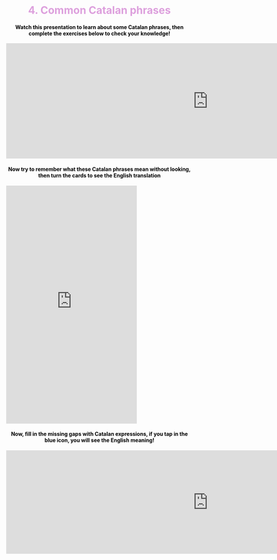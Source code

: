 <h1 style="color:plum;" align="center">4. Common Catalan phrases</h1>

<h4 style="color:black;" align="center">Watch this presentation to learn about some Catalan phrases, then complete the exercises below to check your knowledge!</h4>

<iframe src="https://h5p.org/h5p/embed/474553" width="1090" height="311" frameborder="0" allowfullscreen="allowfullscreen"></iframe><script src="https://h5p.org/sites/all/modules/h5p/library/js/h5p-resizer.js" charset="UTF-8"></script>

<h4 style="color:black;" align="center">Now try to remember what these Catalan phrases mean without looking, then turn the cards to see the English translation</h4>

<iframe src="https://h5p.org/h5p/embed/474452" width="70%" height="642" frameborder="0" allowfullscreen="allowfullscreen"></iframe><script src="https://h5p.org/sites/all/modules/h5p/library/js/h5p-resizer.js" charset="UTF-8"></script>

<h4 style="color:black;" align="center">Now, fill in the missing gaps with Catalan expressions, if you tap in the blue icon, you will see the English meaning!</h4>

<iframe src="https://h5p.org/h5p/embed/474591" width="1090" height="279" frameborder="0" allowfullscreen="allowfullscreen"></iframe><script src="https://h5p.org/sites/all/modules/h5p/library/js/h5p-resizer.js" charset="UTF-8"></script>
